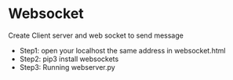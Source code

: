 # Websocket
Create Client server and web socket to send message
- Step1: open your localhost the same address in websocket.html
- Step2: pip3 install websockets
- Step3: Running webserver.py
